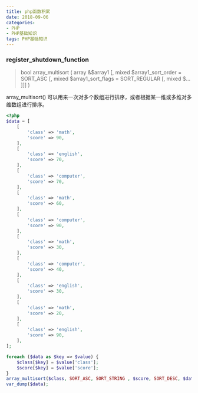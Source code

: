 ```yaml
---
title: php函数积累
date: 2018-09-06
categories: 
- PHP
- PHP基础知识
tags: PHP基础知识
---
```


### register_shutdown_function

> bool array_multisort ( array &$array1 [, mixed $array1_sort_order = SORT_ASC [, mixed $array1_sort_flags = SORT_REGULAR [, mixed $... ]]] )

array_multisort() 可以用来一次对多个数组进行排序，或者根据某一维或多维对多维数组进行排序。

```php
<?php
$data = [
    [
        'class' => 'math',
        'score' => 90,
    ],
    [
        'class' => 'english',
        'score' => 70,
    ],
    [
        'class' => 'computer',
        'score' => 70,
    ],
    [
        'class' => 'math',
        'score' => 60,
    ],
    [
        'class' => 'computer',
        'score' => 90,
    ],
    [
        'class' => 'math',
        'score' => 30,
    ],
    [
        'class' => 'computer',
        'score' => 40,
    ],
    [
        'class' => 'english',
        'score' => 30,
    ],
    [
        'class' => 'math',
        'score' => 20,
    ],
    [
        'class' => 'english',
        'score' => 90,
    ],
];

foreach ($data as $key => $value) {
    $class[$key] = $value['class'];
    $score[$key] = $value['score'];
}
array_multisort($class, SORT_ASC, SORT_STRING , $score, SORT_DESC, $data);
var_dump($data);
```
 

